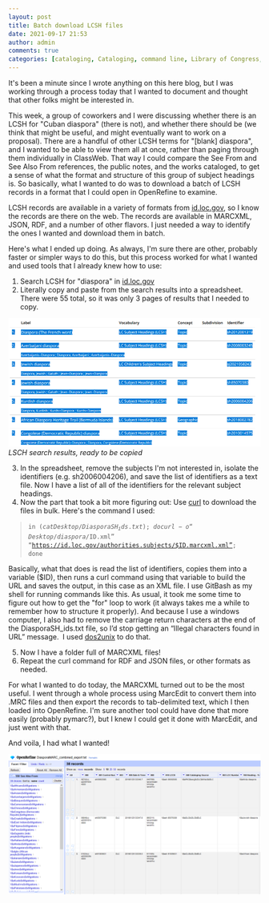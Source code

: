 ```yaml
---
layout: post
title: Batch download LCSH files
date: 2021-09-17 21:53
author: admin
comments: true
categories: [cataloging, Cataloging, command line, Library of Congress, technology]
---
```

<!-- wp:paragraph -->
<p>It's been a minute since I wrote anything on this here blog, but I was working through a process today that I wanted to document and thought that other folks might be interested in.</p>
<!-- /wp:paragraph -->

<!-- wp:paragraph -->
<p>This week, a group of coworkers and I were discussing whether there is an LCSH for "Cuban diaspora" (there is not), and whether there should be (we think that might be useful, and might eventually want to work on a proposal).  There are a handful of other LCSH terms for "[blank] diaspora", and I wanted to be able to view them all at once, rather than paging through them individually in ClassWeb.  That way I could compare the See From and See Also From references, the public notes, and the works cataloged, to get a sense of what the format and structure of this group of subject headings is.  So basically, what I wanted to do was to download a batch of LCSH records in a format that I could open in OpenRefine to examine.</p>
<!-- /wp:paragraph -->

<!-- wp:paragraph -->
<p>LCSH records are available in a variety of formats from <a rel="noreferrer noopener" href="https://id.loc.gov/authorities/subjects.html" target="_blank">id.loc.gov</a>, so I know the records are there on the web.  The records are available in MARCXML, JSON, RDF, and a number of other flavors.  I just needed a way to identify the ones I wanted and download them in batch.</p>
<!-- /wp:paragraph -->

<!-- wp:paragraph -->
<p>Here's what I ended up doing.  As always, I'm sure there are other, probably faster or simpler ways to do this, but this process worked for what I wanted and used tools that I already knew how to use:</p>
<!-- /wp:paragraph -->

<!-- wp:list {"ordered":true} -->
<ol><li>Search LCSH for "diaspora" in <a rel="noreferrer noopener" href="https://id.loc.gov/authorities/subjects.html" target="_blank">id.loc.gov</a></li><li>Literally copy and paste from the search results into a spreadsheet.  There were 55 total, so it was only 3 pages of results that I needed to copy.</li></ol>
<!-- /wp:list -->

![Screenshot of a list of search results of LCSH terms, with the information highlighted to be copied and pasted](/images/2021/lcsh-diaspora.png) *LSCH search results, ready to be copied*

<!-- wp:list {"ordered":true,"start":3} -->
<ol start="3"><li>In the spreadsheet, remove the subjects I'm not interested in, isolate the identifiers (e.g. sh2006004206), and save the list of identifiers as a text file.  Now I have a list of all of the identifiers for the relevant subject headings.</li><li>Now the part that took a bit more figuring out: Use <a href="https://curl.se/docs/manpage.html" data-type="URL" data-id="https://curl.se/docs/manpage.html">curl</a> to download the files in bulk.  Here's the command I used:</li></ol>
<!-- /wp:list -->

> <code>in $(cat Desktop/DiasporaSH_ids.txt); do curl -o “Desktop/diaspora/$ID.xml” “https://id.loc.gov/authorities.subjects/$ID.marcxml.xml”; done</code>

<!-- wp:paragraph -->
<p>Basically, what that does is read the list of identifiers, copies them into a variable ($ID), then runs a curl command using that variable to build the URL and saves the output, in this case as an XML file.  I use GitBash as my shell for running commands like this.  As usual, it took me some time to figure out how to get the "for" loop to work (it always takes me a while to remember how to structure it properly).  And because I use a windows computer, I also had to remove the carriage return characters at the end of the DiasporaSH_ids.txt file, so I’d stop getting an “Illegal characters found in URL” message.  I used <a rel="noreferrer noopener" href="https://linux.die.net/man/1/dos2unix" data-type="URL" data-id="https://linux.die.net/man/1/dos2unix" target="_blank">dos2unix</a> to do that.</p>
<!-- /wp:paragraph -->

<!-- wp:list {"ordered":true,"start":5} -->
<ol start="5"><li>Now I have a folder full of MARCXML files!</li><li>Repeat the curl command for RDF and JSON files, or other formats as needed.</li></ol>
<!-- /wp:list -->

<!-- wp:paragraph -->
<p>For what I wanted to do today, the MARCXML turned out to be the most useful.  I went through a whole process using MarcEdit to convert them into .MRC files and then export the records to tab-delimited text, which I then loaded into OpenRefine.  I'm sure another tool could have done that more easily (probably pymarc?), but I knew I could get it done with MarcEdit, and just went with that.</p>
<!-- /wp:paragraph -->

<!-- wp:paragraph -->
<p>And voila, I had what I wanted!</p>
<!-- /wp:paragraph -->

![Screenshot of OpenRefine interface, showing a facet on the left and exported MARC record data in the main view.](/images/2021/OpenRefine-diaspora.png)
